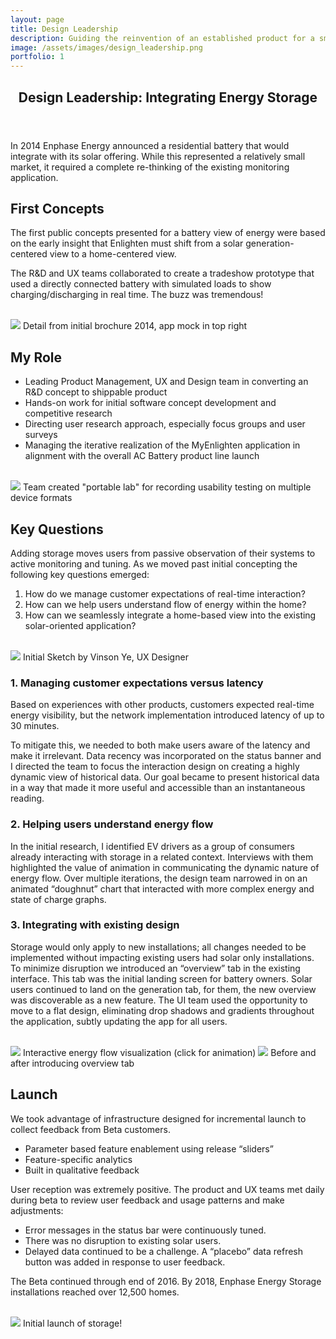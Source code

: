 ```yaml
---
layout: page
title: Design Leadership
description: Guiding the reinvention of an established product for a small, but exciting new market.
image: /assets/images/design_leadership.png
portfolio: 1
---
```

<!-- Main -->
<div id="main" class="alt">

<!-- One -->
<section id="one">
    <div class="inner">
        <header class="major">
            <h1>Design Leadership: Integrating Energy Storage</h1>
        </header>
<!-- Content -->
        <p>In 2014 Enphase Energy announced a residential battery that would integrate with its solar offering. While this represented a relatively small market, it required a complete re-thinking of the existing monitoring application.</p>
        <h2>First Concepts</h2>
        <div class="row">
	       <div class="8u 12u$(small)">      
               <p>The first public concepts presented for a battery view of energy were based on the early insight that Enlighten must shift from a solar generation-centered view to a home-centered view.</p> 
               <p>The R&amp;D and UX teams collaborated to create a tradeshow prototype that used a directly connected battery with simulated loads to show charging/discharging in real time. The buzz was tremendous!</p>
            </div>
            <div class="1u 12u$(small)">&nbsp;</div>
            <div class="3u 12u$(small)">
                <span class="image fit">
                <a href="/assets/images/DL_Boothcollateral.png" title="Booth collateral SPI 2014">
                <img src="/assets/images/DL_Boothcollateral.png"></a>
                    <span class="caption">Detail from initial brochure  2014, app mock in top right</span>
                </span>
            </div>
        </div>
        <h2>My Role</h2>
         <div class="row">
	       <div class="8u 12u$(small)">   
                <ul>
                   <li>Leading Product Management, UX and Design team in converting an R&amp;D concept to shippable product</li>
                    <li>Hands-on work for initial software concept development and competitive research</li>
                    <li>Directing user research approach, especially focus groups and user surveys </li>
                    <li>Managing the iterative realization of the MyEnlighten application in alignment with the overall AC Battery product line launch</li>
                </ul> 
            </div>
            <div class="1u 12u$(small)">&nbsp;</div>
            <div class="3u 12u$(small)">
                   <span class="image fit">
                    <a href="/assets/images/DL_usabilitytesting.png" title="Detail from brochure showing original battery software concept"> <img src="/assets/images/DL_usabilitytesting.png"></a>
                    <span class="caption"> Team created "portable lab" for recording usability testing on multiple device formats</span>
                </span>
            </div>
        </div>
        <h2>Key Questions</h2>
        <div class="row">
            <div class="8u 12u$(small)">
                <p> Adding storage moves users from passive observation of their systems to active monitoring and tuning. As we moved past initial concepting the following key questions emerged:</p>
                <ol>
                    <li>How do we manage customer expectations of real-time interaction?</li>
                    <li>How can we help users understand flow of energy within the home?</li>
                    <li>How can we seamlessly integrate a home-based view into the existing solar-oriented application?</li>
                </ol>
            </div>
            <div class="1u 12u$(small)">&nbsp;</div>        
            <div class="3u 12u$(small)">
            <span class="image fit">
                    <a href="/assets/images/DL_VinsonYeSketch.jpg" title=""> <img src="/assets/images/DL_VinsonYeSketch.jpg"></a>
                    <span class="caption">Initial Sketch by Vinson Ye, UX Designer </span>
                </span> 
            </div>               
        </div>
        <div class="row">
            <div class="8u 12u$(small)">
            <h3>1.  Managing customer expectations versus latency</h3>
                <p>Based on experiences with other products, customers expected real-time energy visibility, but the network implementation introduced latency of up to 30 minutes.</p>
                <p>    
                To mitigate this, we needed to both make users aware of the latency and make it irrelevant. Data recency was incorporated on the status banner and I directed the team to focus the interaction design on creating a highly dynamic view of historical data. Our goal became to present historical data in a way that made it more useful and accessible than an instantaneous reading.</p>
            <h3>2.  Helping users understand energy flow</h3>
                <p>In the initial research, I identified EV drivers as a group of consumers already interacting with storage in a related context. Interviews with them highlighted the value of animation in communicating the dynamic nature of energy flow. Over multiple iterations, the design team narrowed in on an animated “doughnut” chart that interacted with more complex energy and state of charge graphs.</p>
            <h3>3.  Integrating with existing design</h3>       
                <p>Storage would only apply to new installations; all changes needed to be implemented without impacting existing users had solar only installations. To minimize disruption we introduced an “overview” tab in the existing interface. This tab was the initial landing screen for battery owners. Solar users continued to  land on the generation tab, for them, the new overview was discoverable as a new feature.   The UI team used the opportunity to move to a flat design, eliminating drop shadows and gradients throughout the application, subtly updating the app for all users.</p> 
            </div>
            <div class="1u 12u$(small)">&nbsp;</div>
            <div class="3u 12u$(small)"> 
                <span class="image fit">
                    <a href="https://vimeo.com/340074061" title="interaction"> <img src="/assets/images/DL_Interaction.png"></a>
                    <span class="caption">Interactive energy flow visualization (click for animation)</span>
                </span>
                <span class="image fit">
                    <a href="/assets/images/DL_OverviewTab.png" title="Overview"> <img src="/assets/images/DL_OverviewTab.png"></a>
                    <span class="caption">Before and after introducing overview tab</span>
                 </span>
            </div>
        </div>
        <h2>Launch</h2>
        <div class="row">
            <div class="8u 12u$(small)">            
                <p>We took advantage of infrastructure designed for incremental launch to collect feedback from Beta customers.</p>
                <ul>                
                    <li>Parameter based feature enablement using release “sliders”</li>
                    <li>Feature-specific analytics</li>
                    <li>Built in qualitative feedback</li>
                </ul>
                <p>User reception was extremely positive. The product and UX teams met daily during beta to review user feedback and usage patterns and make adjustments:</p>
                <ul>
                    <li>Error messages in the status bar were continuously tuned.</li>
                    <li>There was no disruption to existing solar users.</li>
                    <li>Delayed data continued to be a challenge.  A “placebo” data refresh button was added in response to user feedback.</li>
                </ul>
                <p>The Beta continued through end of 2016. By 2018, Enphase Energy Storage installations reached over 12,500 homes.</p>
            </div>
            <div class="1u 12u$(small)">&nbsp;</div>
            <div class="3u 12u$(small)"> 
                <span class="image fit">
                    <a href="/assets/images/DL_MyEnlighten.png" title="Launch"> <img src="/assets/images/DL_MyEnlighten.png"></a>
                    <span class="caption">Initial launch of storage!</span>
                 </span> 
            </div>
        </div>
    </div>       
</section>
</div>